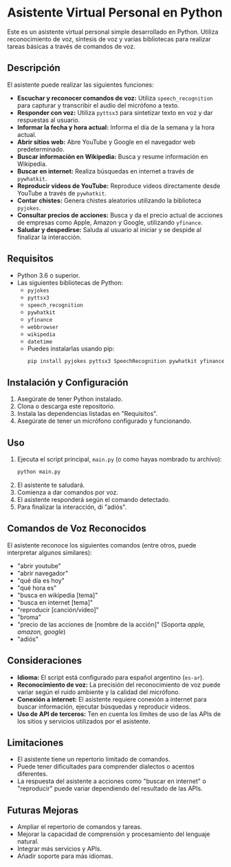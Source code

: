 # Asistente Virtual Personal en Python

Este es un asistente virtual personal simple desarrollado en Python. Utiliza reconocimiento de voz, síntesis de voz y varias bibliotecas para realizar tareas básicas a través de comandos de voz.

## Descripción

El asistente puede realizar las siguientes funciones:

*   **Escuchar y reconocer comandos de voz:** Utiliza `speech_recognition` para capturar y transcribir el audio del micrófono a texto.
*   **Responder con voz:** Utiliza `pyttsx3` para sintetizar texto en voz y dar respuestas al usuario.
*   **Informar la fecha y hora actual:** Informa el día de la semana y la hora actual.
*   **Abrir sitios web:** Abre YouTube y Google en el navegador web predeterminado.
*   **Buscar información en Wikipedia:** Busca y resume información en Wikipedia.
*   **Buscar en internet:** Realiza búsquedas en internet a través de `pywhatkit`.
*   **Reproducir videos de YouTube:** Reproduce videos directamente desde YouTube a través de `pywhatkit`.
*   **Contar chistes:** Genera chistes aleatorios utilizando la biblioteca `pyjokes`.
*   **Consultar precios de acciones:** Busca y da el precio actual de acciones de empresas como Apple, Amazon y Google, utilizando `yfinance`.
*   **Saludar y despedirse:** Saluda al usuario al iniciar y se despide al finalizar la interacción.

## Requisitos

*   Python 3.6 o superior.
*   Las siguientes bibliotecas de Python:
    *   `pyjokes`
    *   `pyttsx3`
    *   `speech_recognition`
    *   `pywhatkit`
    *   `yfinance`
    *   `webbrowser`
    *   `wikipedia`
    *   `datetime`
    *   Puedes instalarlas usando pip:
        ```bash
        pip install pyjokes pyttsx3 SpeechRecognition pywhatkit yfinance wikipedia
        ```

## Instalación y Configuración

1.  Asegúrate de tener Python instalado.
2.  Clona o descarga este repositorio.
3.  Instala las dependencias listadas en "Requisitos".
4.  Asegúrate de tener un micrófono configurado y funcionando.

## Uso

1.  Ejecuta el script principal, `main.py` (o como hayas nombrado tu archivo):
    ```bash
    python main.py
    ```
2.  El asistente te saludará.
3.  Comienza a dar comandos por voz.
4.  El asistente responderá según el comando detectado.
5.  Para finalizar la interacción, di "adiós".

## Comandos de Voz Reconocidos

El asistente reconoce los siguientes comandos (entre otros, puede interpretar algunos similares):

*   "abrir youtube"
*   "abrir navegador"
*   "qué día es hoy"
*   "qué hora es"
*   "busca en wikipedia [tema]"
*   "busca en internet [tema]"
*   "reproducir [canción/video]"
*   "broma"
*   "precio de las acciones de [nombre de la acción]"
    (Soporta *apple, amazon, google*)
*   "adiós"

## Consideraciones

*   **Idioma:** El script está configurado para español argentino (`es-ar`).
*   **Reconocimiento de voz:** La precisión del reconocimiento de voz puede variar según el ruido ambiente y la calidad del micrófono.
*   **Conexión a internet:** El asistente requiere conexión a internet para buscar información, ejecutar búsquedas y reproducir videos.
*   **Uso de API de terceros:** Ten en cuenta los límites de uso de las APIs de los sitios y servicios utilizados por el asistente.

## Limitaciones

*   El asistente tiene un repertorio limitado de comandos.
*   Puede tener dificultades para comprender dialectos o acentos diferentes.
*   La respuesta del asistente a acciones como "buscar en internet" o "reproducir" puede variar dependiendo del resultado de las APIs.

## Futuras Mejoras

*   Ampliar el repertorio de comandos y tareas.
*   Mejorar la capacidad de comprensión y procesamiento del lenguaje natural.
*   Integrar más servicios y APIs.
*   Añadir soporte para más idiomas.
